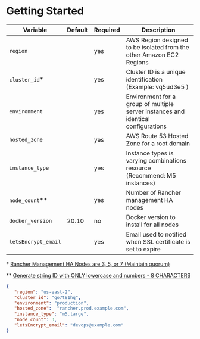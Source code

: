 # Getting Started

| Variable            | Default | Required | Description                                                                       |
|---------------------|---------|----------|-----------------------------------------------------------------------------------|
| `region`            |         | yes      | AWS Region designed to be isolated from the other Amazon EC2 Regions              |
| `cluster_id`*       |         | yes      | Cluster ID is a unique identification (Example: vq5ud3e5 )                        |
| `environment`       |         | yes      | Environment for a group of multiple server instances and identical configurations |
| `hosted_zone`       |         | yes      | AWS Route 53 Hosted Zone for a root domain                                        |
| `instance_type`     |         | yes      | Instance types is varying combinations resource (Recommend: M5 instances)         |
| `node_count`**      |         | yes      | Number of Rancher management HA nodes                                             |
| `docker_version`    | 20.10   | no       | Docker version to install for all nodes                                           |
| `letsEncrypt_email` |         | yes      | Email used to notified when SSL certificate is set to expire                      |

\* [Rancher Management HA Nodes are 3, 5, or 7 (Maintain quorum)](https://rancher.com/docs/rancher/v2.x/en/overview/architecture-recommendations/)

\*\* [Generate string ID with ONLY lowercase and numbers - 8 CHARACTERS](https://www.random.org/strings/?num=6&len=8&digits=on&loweralpha=on&unique=on&format=html&rnd=new)

```json
{  
   "region": "us-east-2",
   "cluster_id": "go7t81hq",
   "environment": "production",
   "hosted_zone":  "rancher.prod.example.com",
   "instance_type": "m5.large",
   "node_count": 3,
   "letsEncrypt_email": "devops@example.com"
}
```
